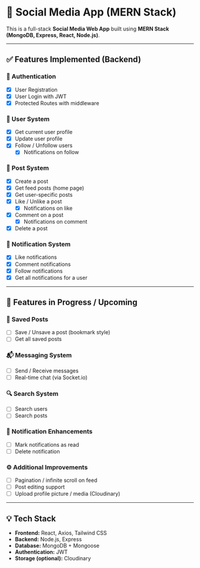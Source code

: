 # 🚀 Social Media App (MERN Stack)

This is a full-stack **Social Media Web App** built using **MERN Stack (MongoDB, Express, React, Node.js)**.

---

## ✅ Features Implemented (Backend)

### 🔐 Authentication
- [x] User Registration
- [x] User Login with JWT
- [x] Protected Routes with middleware

### 👤 User System
- [x] Get current user profile
- [x] Update user profile
- [x] Follow / Unfollow users
  - [x] Notifications on follow

### 📝 Post System
- [x] Create a post
- [x] Get feed posts (home page)
- [x] Get user-specific posts
- [x] Like / Unlike a post
  - [x] Notifications on like
- [x] Comment on a post
  - [x] Notifications on comment
- [x] Delete a post

### 🔔 Notification System
- [x] Like notifications
- [x] Comment notifications
- [x] Follow notifications
- [x] Get all notifications for a user

---

## 🔧 Features in Progress / Upcoming

### 📌 Saved Posts
- [ ] Save / Unsave a post (bookmark style)
- [ ] Get all saved posts

### 📬 Messaging System
- [ ] Send / Receive messages
- [ ] Real-time chat (via Socket.io)

### 🔍 Search System
- [ ] Search users
- [ ] Search posts

### 🧹 Notification Enhancements
- [ ] Mark notifications as read
- [ ] Delete notification

### ⚙️ Additional Improvements
- [ ] Pagination / infinite scroll on feed
- [ ] Post editing support
- [ ] Upload profile picture / media (Cloudinary)

---

## 💡 Tech Stack

- **Frontend:** React, Axios, Tailwind CSS
- **Backend:** Node.js, Express
- **Database:** MongoDB + Mongoose
- **Authentication:** JWT
- **Storage (optional):** Cloudinary
